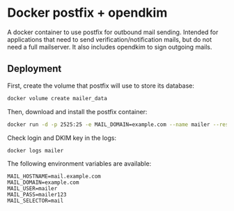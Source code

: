 # Docker postfix + opendkim
A docker container to use postfix for outbound mail sending. Intended for applications that need to send verification/notification mails, but do not need a full mailserver.
It also includes opendkim to sign outgoing mails.

## Deployment

First, create the volume that postfix will use to store its database:
```bash
docker volume create mailer_data
```
Then, download and install the postfix container:
```bash
docker run -d -p 2525:25 -e MAIL_DOMAIN=example.com --name mailer --restart=always -v mailer_data:/data as247/postfix:latest
```
Check login and DKIM key in the logs:
```bash
docker logs mailer
```
The following environment variables are available:
    
```dotenv
MAIL_HOSTNAME=mail.example.com
MAIL_DOMAIN=example.com
MAIL_USER=mailer
MAIL_PASS=mailer123
MAIL_SELECTOR=mail
```